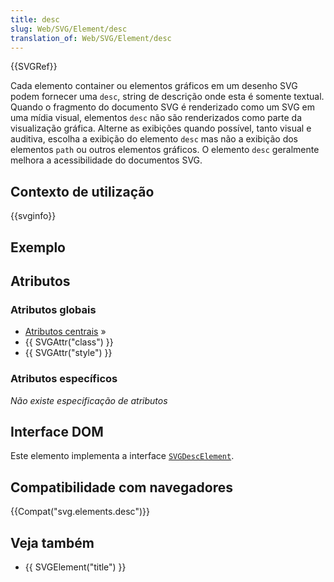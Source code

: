 ```yaml
---
title: desc
slug: Web/SVG/Element/desc
translation_of: Web/SVG/Element/desc
---
```

{{SVGRef}}

Cada elemento container ou elementos gráficos em um desenho SVG podem fornecer uma `desc`, string de descrição onde esta é somente textual. Quando o fragmento do documento SVG é renderizado como um SVG em uma mídia visual, elementos `desc` não são renderizados como parte da visualização gráfica. Alterne as exibições quando possível, tanto visual e auditiva, escolha a exibição do elemento `desc` mas não a exibição dos elementos `path` ou outros elementos gráficos. O elemento `desc` geralmente melhora a acessibilidade do documentos SVG.

## Contexto de utilização

{{svginfo}}

## Exemplo

## Atributos

### Atributos globais

- [Atributos centrais](/en/SVG/Attribute#Core) »
- {{ SVGAttr("class") }}
- {{ SVGAttr("style") }}

### Atributos específicos

_Não existe especificação de atributos_

## Interface DOM

Este elemento implementa a interface [`SVGDescElement`](/en/DOM/SVGDescElement).

## Compatibilidade com navegadores

{{Compat("svg.elements.desc")}}

## Veja também

- {{ SVGElement("title") }}

